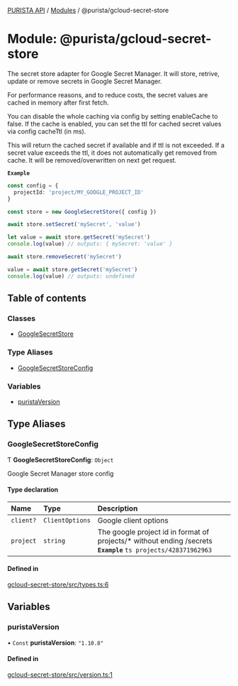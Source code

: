 [PURISTA API](../README.md) / [Modules](../modules.md) / @purista/gcloud-secret-store

# Module: @purista/gcloud-secret-store

The secret store adapter for Google Secret Manager.
It will store, retrive, update or remove secrets in Google Secret Manager.

For performance reasons, and to reduce costs, the secret values are cached in memory after first fetch.

You can disable the whole caching via config by setting enableCache to false.
If the cache is enabled, you can set the ttl for cached secret values via config cacheTtl (in ms).

This will return the cached secret if available and if ttl is not exceeded.
If a secret value exceeds the ttl, it does not automatically get removed from cache.
It will be removed/overwritten on next get request.

**`Example`**

```typescript
const config = {
  projectId: 'project/MY_GOOGLE_PROJECT_ID'
}

const store = new GoogleSecretStore({ config })

await store.setSecret('mySecret', 'value')

let value = await store.getSecret('mySecret')
console.log(value) // outputs: { mySecret: 'value' }

await store.removeSecret('mySecret')

value = await store.getSecret('mySecret')
console.log(value) // outputs: undefined

```

## Table of contents

### Classes

- [GoogleSecretStore](../classes/purista_gcloud_secret_store.GoogleSecretStore.md)

### Type Aliases

- [GoogleSecretStoreConfig](purista_gcloud_secret_store.md#googlesecretstoreconfig)

### Variables

- [puristaVersion](purista_gcloud_secret_store.md#puristaversion)

## Type Aliases

### GoogleSecretStoreConfig

Ƭ **GoogleSecretStoreConfig**: `Object`

Google Secret Manager store config

#### Type declaration

| Name | Type | Description |
| :------ | :------ | :------ |
| `client?` | `ClientOptions` | Google client options |
| `project` | `string` | The google project id in format of projects/* without ending /secrets **`Example`** ```ts projects/428371962963 ``` |

#### Defined in

[gcloud-secret-store/src/types.ts:6](https://github.com/puristajs/purista/blob/master/packages/gcloud-secret-store/src/types.ts#L6)

## Variables

### puristaVersion

• `Const` **puristaVersion**: ``"1.10.8"``

#### Defined in

[gcloud-secret-store/src/version.ts:1](https://github.com/puristajs/purista/blob/master/packages/gcloud-secret-store/src/version.ts#L1)

